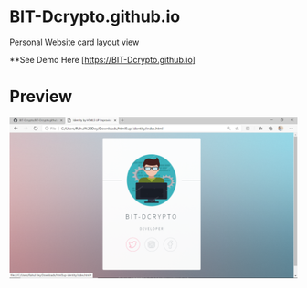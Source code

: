 # BIT-Dcrypto.github.io
Personal Website card layout view

**See Demo Here [https://BIT-Dcrypto.github.io]

# Preview

<img src="devprev.png">
